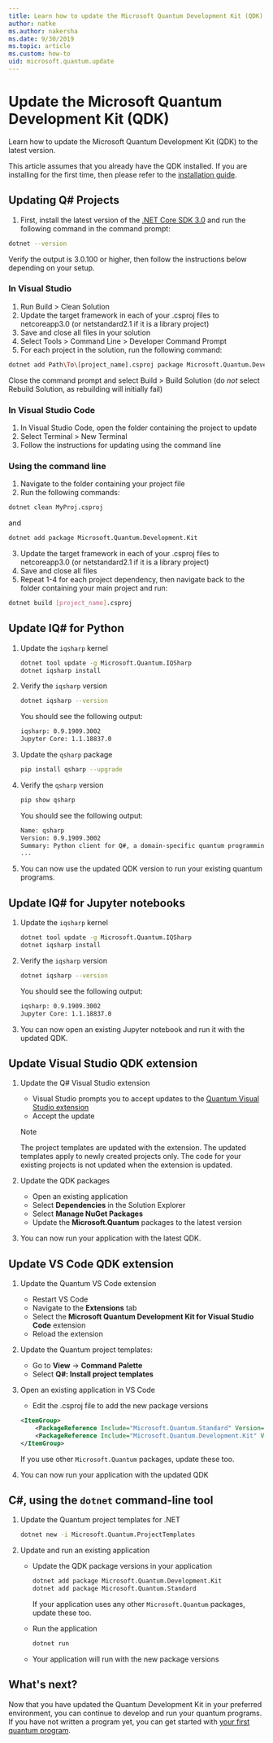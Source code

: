 ```yaml
---
title: Learn how to update the Microsoft Quantum Development Kit (QDK)
author: natke
ms.author: nakersha
ms.date: 9/30/2019
ms.topic: article
ms.custom: how-to
uid: microsoft.quantum.update
---
```


# Update the Microsoft Quantum Development Kit (QDK)

Learn how to update the Microsoft Quantum Development Kit (QDK) to the latest version.

This article assumes that you already have the QDK installed. If you are installing for the first time, then please refer to the [installation guide](xref:microsoft.quantum.install).


## Updating Q# Projects 

1. First, install the latest version of the [.NET Core SDK 3.0](https://dotnet.microsoft.com/download) and run the following command in the command prompt:
```bash
dotnet --version
```
 Verify the output is 3.0.100 or higher, then follow the instructions below depending on your setup.

### In Visual Studio
 
 1. Run Build > Clean Solution 
 1. Update the target framework in each of your .csproj files to netcoreapp3.0 (or netstandard2.1 if it is a library project)
 1. Save and close all files in your solution
 1. Select Tools > Command Line > Developer Command Prompt
 1. For each project in the solution, run the following command:
 ```bash
 dotnet add Path\To\[project_name].csproj package Microsoft.Quantum.Development.Kit`
 ```
 Close the command prompt and select Build > Build Solution (do *not* select Rebuild Solution, as rebuilding will initially fail)

### In Visual Studio Code

1. In Visual Studio Code, open the folder containing the project to update
1. Select Terminal > New Terminal
1. Follow the instructions for updating using the command line

### Using the command line

1. Navigate to the folder containing your project file
2. Run the following commands:
```bash
dotnet clean MyProj.csproj
```

and

```bash
dotnet add package Microsoft.Quantum.Development.Kit
```
3. Update the target framework in each of your .csproj files to netcoreapp3.0 (or netstandard2.1 if it is a library project)
4. Save and close all files
5. Repeat 1-4 for each project dependency, then navigate back to the folder containing your main project and run:
```bash
dotnet build [project_name].csproj
```

## Update IQ# for Python

1. Update the `iqsharp` kernel

    ```bash
    dotnet tool update -g Microsoft.Quantum.IQSharp
    dotnet iqsharp install
    ```

1. Verify the `iqsharp` version

    ```bash
    dotnet iqsharp --version
    ```

    You should see the following output:

    ```bash
    iqsharp: 0.9.1909.3002
    Jupyter Core: 1.1.18837.0
    ```

1. Update the `qsharp` package

    ```bash
    pip install qsharp --upgrade
    ```

1. Verify the `qsharp` version

    ```bash
    pip show qsharp
    ```

    You should see the following output:

    ```bash
    Name: qsharp
    Version: 0.9.1909.3002
    Summary: Python client for Q#, a domain-specific quantum programming language
    ...
    ```

1. You can now use the updated QDK version to run your existing quantum programs.

## Update IQ# for Jupyter notebooks

1. Update the `iqsharp` kernel

    ```bash
    dotnet tool update -g Microsoft.Quantum.IQSharp
    dotnet iqsharp install
    ```

1. Verify the `iqsharp` version

    ```bash
    dotnet iqsharp --version
    ```

    You should see the following output:

    ```bash
    iqsharp: 0.9.1909.3002
    Jupyter Core: 1.1.18837.0
    ```

1. You can now open an existing Jupyter notebook and run it with the updated QDK.

## Update Visual Studio QDK extension

1. Update the Q# Visual Studio extension

    - Visual Studio prompts you to accept updates to the [Quantum Visual Studio extension](https://marketplace.visualstudio.com/items?itemName=quantum.DevKit)
    - Accept the update

    > [!NOTE]
    > The project templates are updated with the extension. The updated templates apply to newly created projects only. The code for your existing projects is not updated when the extension is updated.

1. Update the QDK packages

    - Open an existing application
    - Select **Dependencies** in the Solution Explorer
    - Select **Manage NuGet Packages**
    - Update the **Microsoft.Quantum** packages to the latest version

1. You can now run your application with the latest QDK.

## Update VS Code QDK extension

1. Update the Quantum VS Code extension

    - Restart VS Code
    - Navigate to the **Extensions** tab
    - Select the **Microsoft Quantum Development Kit for Visual Studio Code** extension
    - Reload the extension

1. Update the Quantum project templates:

   - Go to **View** -> **Command Palette**
   - Select **Q#: Install project templates**

1. Open an existing application in VS Code

   - Edit the .csproj file to add the new package versions

    ```xml
    <ItemGroup>
        <PackageReference Include="Microsoft.Quantum.Standard" Version="0.9.1909.3002" />
        <PackageReference Include="Microsoft.Quantum.Development.Kit" Version="0.9.1909.3002" />
    </ItemGroup>
    ```

    If you use other `Microsoft.Quantum` packages, update these too.

1. You can now run your application with the updated QDK

## C#, using the `dotnet` command-line tool

1. Update the Quantum project templates for .NET

    ```bash
    dotnet new -i Microsoft.Quantum.ProjectTemplates
    ```

1. Update and run an existing application

    - Update the QDK package versions in your application

        ```bash
        dotnet add package Microsoft.Quantum.Development.Kit
        dotnet add package Microsoft.Quantum.Standard
        ```

        If your application uses any other `Microsoft.Quantum` packages, update these too.

    - Run the application

        ```bash
        dotnet run
        ```

    - Your application will run with the new package versions

## What's next?

Now that you have updated the Quantum Development Kit in your preferred environment, you can continue to develop and run your quantum programs. If you have not written a program yet, you can get started with [your first quantum program](xref:microsoft.quantum.write-program).
